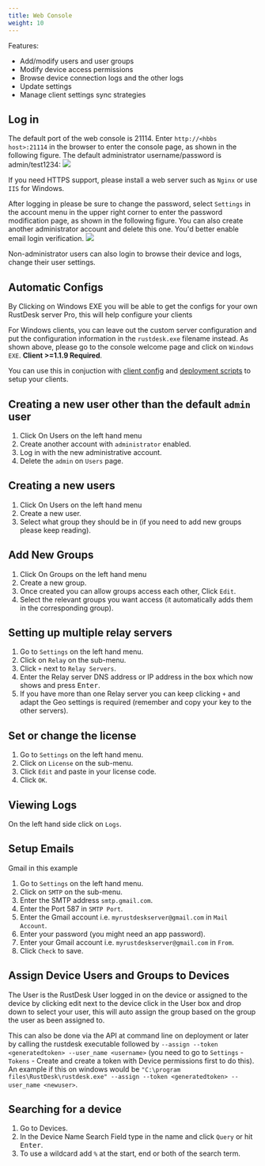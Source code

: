 ```yaml
---
title: Web Console
weight: 10
---
```


Features:

- Add/modify users and user groups
- Modify device access permissions
- Browse device connection logs and the other logs
- Update settings
- Manage client settings sync strategies

## Log in

The default port of the web console is 21114. Enter `http://<hbbs host>:21114` in the browser to enter the console page, as shown in the following figure. The default administrator username/password is admin/test1234:
![](/docs/en/self-host/rustdesk-server-pro/console/images/console-login.png)

If you need HTTPS support, please install a web server such as `Nginx` or use `IIS` for Windows.

After logging in please be sure to change the password, select `Settings` in the account menu in the upper right corner to enter the password modification page, as shown in the following figure. You can also create another administrator account and delete this one. You'd better enable email login verification.
<a name=console-home></a>
![](/docs/en/self-host/rustdesk-server-pro/console/images/console-home.png?v2)

Non-administrator users can also login to browse their device and logs, change their user settings.

## Automatic Configs
By Clicking on Windows EXE you will be able to get the configs for your own RustDesk server Pro, this will help configure your clients

For Windows clients, you can leave out the custom server configuration and put the configuration information in the `rustdesk.exe` filename instead. As shown above, please go to the console welcome page and click on `Windows EXE`. **Client >=1.1.9 Required**.

You can use this in conjuction with [client config](https://rustdesk.com/docs/en/self-host/client-configuration/) and [deployment scripts](https://rustdesk.com/docs/en/self-host/client-deployment/) to setup your clients.

## Creating a new user other than the default `admin` user
1. Click On Users on the left hand menu
2. Create another account with `administrator` enabled.
3. Log in with the new administrative account.
4. Delete the `admin` on `Users` page.

## Creating a new users
1. Click On Users on the left hand menu
2. Create a new user.
3. Select what group they should be in (if you need to add new groups please keep reading).

## Add New Groups
1. Click On Groups on the left hand menu
2. Create a new group.
3. Once created you can allow groups access each other, Click `Edit`.
4. Select the relevant groups you want access (it automatically adds them in the corresponding group).

## Setting up multiple relay servers
1. Go to `Settings` on the left hand menu.
2. Click on `Relay` on the sub-menu.
3. Click `+` next to `Relay Servers`.
4. Enter the Relay server DNS address or IP address in the box which now shows and press <kbd>Enter</kbd>.
5. If you have more than one Relay server you can keep clicking `+` and adapt the Geo settings is required (remember and copy your key to the other servers).

## Set or change the license
1. Go to `Settings` on the left hand menu.
2. Click on `License` on the sub-menu.
3. Click `Edit` and paste in your license code.
4. Click `OK`.

## Viewing Logs
On the left hand side click on `Logs`.

## Setup Emails
Gmail in this example

1. Go to `Settings` on the left hand menu.
2. Click on `SMTP` on the sub-menu.
3. Enter the SMTP address `smtp.gmail.com`.
4. Enter the Port 587 in `SMTP Port`.
5. Enter the Gmail account i.e. `myrustdeskserver@gmail.com` in `Mail Account`.
6. Enter your password (you might need an app password).
7. Enter your Gmail account i.e. `myrustdeskserver@gmail.com` in `From`.
8. Click `Check` to save.

## Assign Device Users and Groups to Devices
The User is the RustDesk User logged in on the device or assigned to the device by clicking edit next to the device click in the User box and drop down to select your user, this will auto assign the group based on the group the user as been assigned to.

This can also be done via the API at command line on deployment or later by calling the rustdesk executable followed by `--assign --token <generatedtoken> --user_name <username>` (you need to go to `Settings` - `Tokens` - Create and create a token with Device permissions first to do this). An example if this on windows would be `"C:\program files\RustDesk\rustdesk.exe" --assign --token <generatedtoken> --user_name <newuser>`.

## Searching for a device
1. Go to Devices.
2. In the Device Name Search Field type in the name and click `Query` or hit <kbd>Enter</kbd>.
3. To use a wildcard add `%` at the start, end or both of the search term.
